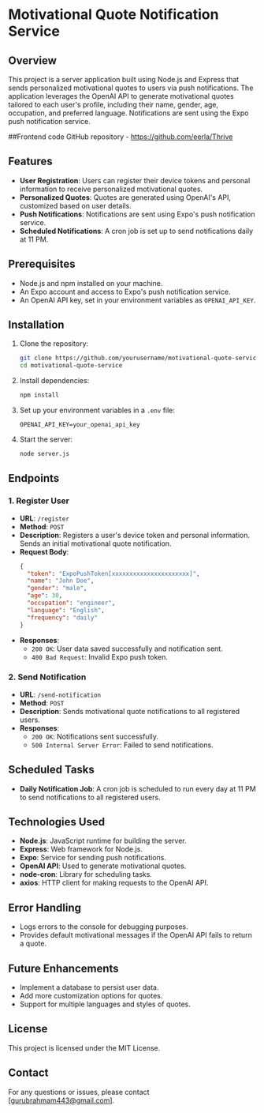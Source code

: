# Motivational Quote Notification Service

## Overview

This project is a server application built using Node.js and Express that sends personalized motivational quotes to users via push notifications. The application leverages the OpenAI API to generate motivational quotes tailored to each user's profile, including their name, gender, age, occupation, and preferred language. Notifications are sent using the Expo push notification service.

##Frontend code GitHub repository - https://github.com/eerla/Thrive

## Features

- **User Registration**: Users can register their device tokens and personal information to receive personalized motivational quotes.
- **Personalized Quotes**: Quotes are generated using OpenAI's API, customized based on user details.
- **Push Notifications**: Notifications are sent using Expo's push notification service.
- **Scheduled Notifications**: A cron job is set up to send notifications daily at 11 PM.

## Prerequisites

- Node.js and npm installed on your machine.
- An Expo account and access to Expo's push notification service.
- An OpenAI API key, set in your environment variables as `OPENAI_API_KEY`.

## Installation

1. Clone the repository:
   ```bash
   git clone https://github.com/yourusername/motivational-quote-service.git
   cd motivational-quote-service
   ```

2. Install dependencies:
   ```bash
   npm install
   ```

3. Set up your environment variables in a `.env` file:
   ```plaintext
   OPENAI_API_KEY=your_openai_api_key
   ```

4. Start the server:
   ```bash
   node server.js
   ```

## Endpoints

### 1. Register User

- **URL**: `/register`
- **Method**: `POST`
- **Description**: Registers a user's device token and personal information. Sends an initial motivational quote notification.
- **Request Body**:
  ```json
  {
    "token": "ExpoPushToken[xxxxxxxxxxxxxxxxxxxxxx]",
    "name": "John Doe",
    "gender": "male",
    "age": 30,
    "occupation": "engineer",
    "language": "English",
    "frequency": "daily"
  }
  ```
- **Responses**:
  - `200 OK`: User data saved successfully and notification sent.
  - `400 Bad Request`: Invalid Expo push token.

### 2. Send Notification

- **URL**: `/send-notification`
- **Method**: `POST`
- **Description**: Sends motivational quote notifications to all registered users.
- **Responses**:
  - `200 OK`: Notifications sent successfully.
  - `500 Internal Server Error`: Failed to send notifications.

## Scheduled Tasks

- **Daily Notification Job**: A cron job is scheduled to run every day at 11 PM to send notifications to all registered users.

## Technologies Used

- **Node.js**: JavaScript runtime for building the server.
- **Express**: Web framework for Node.js.
- **Expo**: Service for sending push notifications.
- **OpenAI API**: Used to generate motivational quotes.
- **node-cron**: Library for scheduling tasks.
- **axios**: HTTP client for making requests to the OpenAI API.

## Error Handling

- Logs errors to the console for debugging purposes.
- Provides default motivational messages if the OpenAI API fails to return a quote.

## Future Enhancements

- Implement a database to persist user data.
- Add more customization options for quotes.
- Support for multiple languages and styles of quotes.

## License

This project is licensed under the MIT License.

## Contact

For any questions or issues, please contact [gurubrahmam443@gmail.com].

